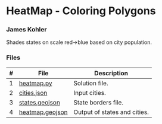 # HeatMap - Coloring Polygons
### James Kohler

Shades states on scale red->blue based on city population.

### Files

|#|File|Description|
|:-:|-|-|
|1|[heatmap.py](./heatmap.py)|Solution file.|
|2|[cities.json](./cities.json)|Input cities.|
|3|[states.geojson](./states.geojson)|State borders file.|
|4|[heatmap.geojson](./heatmap.geojson)|Output of states and cities.|